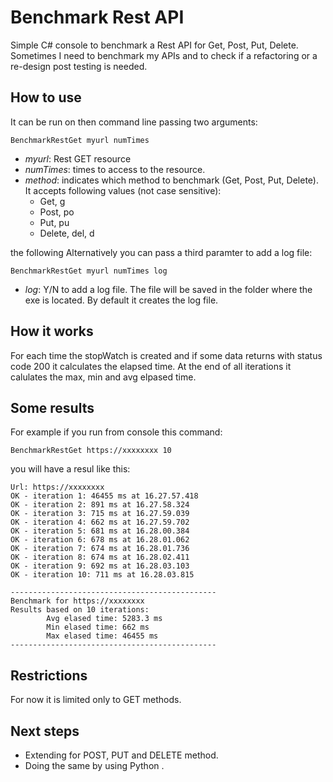 # Benchmark Rest API
Simple C# console to benchmark a Rest API for Get, Post, Put, Delete.
Sometimes I need to benchmark my APIs and to check if a refactoring or a re-design post testing is needed.


## How to use
It can be run on then command line passing two arguments:

`BenchmarkRestGet myurl numTimes`
- *myurl*: Rest GET resource
- *numTimes*: times to access to the resource.
- *method*: indicates which method to benchmark (Get, Post, Put, Delete). It accepts following values (not case sensitive):
  - Get, g
  - Post, po 
  - Put, pu
  - Delete, del, d
 


the following 
Alternatively you can pass a third paramter to add a log file:

`BenchmarkRestGet myurl numTimes log`
- *log*: Y/N to add a log file. The file will be saved in the folder where the exe is located. By default it creates the log file.


## How it works
For each time the stopWatch is created and if some data returns with status code 200 it calculates the elapsed time.
At the end of all iterations it calulates the max, min and avg elpased time.

## Some results
For example if you run from console this command:

`BenchmarkRestGet https://xxxxxxxx 10`

you will have a resul like this:

```
Url: https://xxxxxxxx
OK - iteration 1: 46455 ms at 16.27.57.418
OK - iteration 2: 891 ms at 16.27.58.324
OK - iteration 3: 715 ms at 16.27.59.039
OK - iteration 4: 662 ms at 16.27.59.702
OK - iteration 5: 681 ms at 16.28.00.384
OK - iteration 6: 678 ms at 16.28.01.062
OK - iteration 7: 674 ms at 16.28.01.736
OK - iteration 8: 674 ms at 16.28.02.411
OK - iteration 9: 692 ms at 16.28.03.103
OK - iteration 10: 711 ms at 16.28.03.815

----------------------------------------------
Benchmark for https://xxxxxxxx
Results based on 10 iterations: 
        Avg elased time: 5283.3 ms
        Min elased time: 662 ms
        Max elased time: 46455 ms
----------------------------------------------
```

## Restrictions
For now it is limited only to GET methods.

## Next steps
- Extending for POST, PUT and DELETE method.
- Doing the same by using Python .

